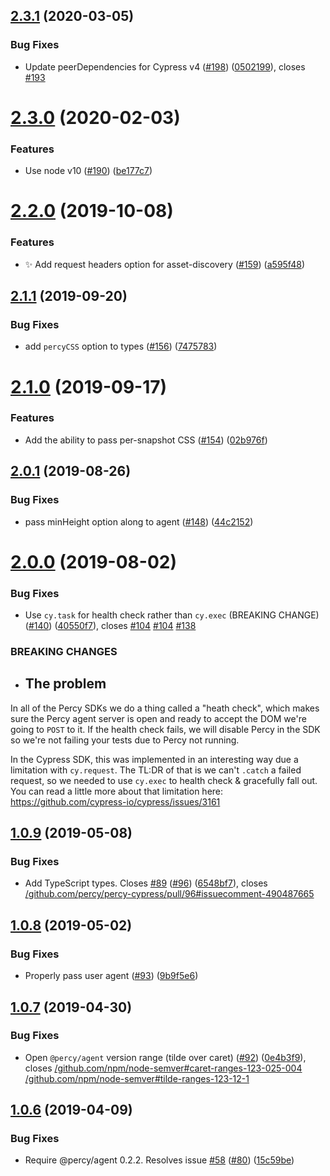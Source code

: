 ## [2.3.1](https://github.com/percy/percy-cypress/compare/v2.3.0...v2.3.1) (2020-03-05)


### Bug Fixes

* Update peerDependencies for Cypress v4 ([#198](https://github.com/percy/percy-cypress/issues/198)) ([0502199](https://github.com/percy/percy-cypress/commit/0502199)), closes [#193](https://github.com/percy/percy-cypress/issues/193)

# [2.3.0](https://github.com/percy/percy-cypress/compare/v2.2.0...v2.3.0) (2020-02-03)


### Features

* Use node v10 ([#190](https://github.com/percy/percy-cypress/issues/190)) ([be177c7](https://github.com/percy/percy-cypress/commit/be177c7))

# [2.2.0](https://github.com/percy/percy-cypress/compare/v2.1.1...v2.2.0) (2019-10-08)


### Features

* :sparkles: Add request headers option for asset-discovery ([#159](https://github.com/percy/percy-cypress/issues/159)) ([a595f48](https://github.com/percy/percy-cypress/commit/a595f48))

## [2.1.1](https://github.com/percy/percy-cypress/compare/v2.1.0...v2.1.1) (2019-09-20)


### Bug Fixes

* add `percyCSS` option to types ([#156](https://github.com/percy/percy-cypress/issues/156)) ([7475783](https://github.com/percy/percy-cypress/commit/7475783))

# [2.1.0](https://github.com/percy/percy-cypress/compare/v2.0.1...v2.1.0) (2019-09-17)


### Features

* Add the ability to pass per-snapshot CSS ([#154](https://github.com/percy/percy-cypress/issues/154)) ([02b976f](https://github.com/percy/percy-cypress/commit/02b976f))

## [2.0.1](https://github.com/percy/percy-cypress/compare/v2.0.0...v2.0.1) (2019-08-26)


### Bug Fixes

* pass minHeight option along to agent ([#148](https://github.com/percy/percy-cypress/issues/148)) ([44c2152](https://github.com/percy/percy-cypress/commit/44c2152))

# [2.0.0](https://github.com/percy/percy-cypress/compare/v1.0.9...v2.0.0) (2019-08-02)


### Bug Fixes

* Use `cy.task` for health check rather than `cy.exec` (BREAKING CHANGE) ([#140](https://github.com/percy/percy-cypress/issues/140)) ([40550f7](https://github.com/percy/percy-cypress/commit/40550f7)), closes [#104](https://github.com/percy/percy-cypress/issues/104) [#104](https://github.com/percy/percy-cypress/issues/104) [#138](https://github.com/percy/percy-cypress/issues/138)


### BREAKING CHANGES

* ## The problem

In all of the Percy SDKs we do a thing called a "heath check", which makes sure the Percy agent server is open and ready to accept the DOM we're going to `POST` to it. If the health check fails, we will disable Percy in the SDK so we're not failing your tests due to Percy not running. 

In the Cypress SDK, this was implemented in an interesting way due a limitation with `cy.request`.  The TL:DR of that is we can't `.catch` a failed request, so we needed to use `cy.exec` to health check & gracefully fall out. You can read a little more about that limitation here: https://github.com/cypress-io/cypress/issues/3161

## [1.0.9](https://github.com/percy/percy-cypress/compare/v1.0.8...v1.0.9) (2019-05-08)


### Bug Fixes

* Add TypeScript types. Closes [#89](https://github.com/percy/percy-cypress/issues/89) ([#96](https://github.com/percy/percy-cypress/issues/96)) ([6548bf7](https://github.com/percy/percy-cypress/commit/6548bf7)), closes [/github.com/percy/percy-cypress/pull/96#issuecomment-490487665](https://github.com//github.com/percy/percy-cypress/pull/96/issues/issuecomment-490487665)

## [1.0.8](https://github.com/percy/percy-cypress/compare/v1.0.7...v1.0.8) (2019-05-02)


### Bug Fixes

* Properly pass user agent ([#93](https://github.com/percy/percy-cypress/issues/93)) ([9b9f5e6](https://github.com/percy/percy-cypress/commit/9b9f5e6))

## [1.0.7](https://github.com/percy/percy-cypress/compare/v1.0.6...v1.0.7) (2019-04-30)


### Bug Fixes

* Open `@percy/agent` version range (tilde over caret) ([#92](https://github.com/percy/percy-cypress/issues/92)) ([0e4b3f9](https://github.com/percy/percy-cypress/commit/0e4b3f9)), closes [/github.com/npm/node-semver#caret-ranges-123-025-004](https://github.com//github.com/npm/node-semver/issues/caret-ranges-123-025-004) [/github.com/npm/node-semver#tilde-ranges-123-12-1](https://github.com//github.com/npm/node-semver/issues/tilde-ranges-123-12-1)

## [1.0.6](https://github.com/percy/percy-cypress/compare/v1.0.5...v1.0.6) (2019-04-09)


### Bug Fixes

* Require @percy/agent 0.2.2. Resolves issue [#58](https://github.com/percy/percy-cypress/issues/58) ([#80](https://github.com/percy/percy-cypress/issues/80)) ([15c59be](https://github.com/percy/percy-cypress/commit/15c59be))
